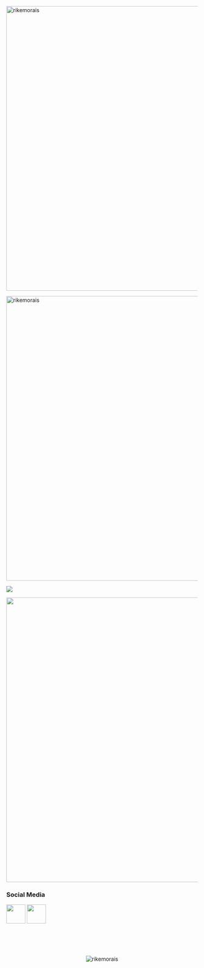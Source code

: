 <div>
  <p align="left"><img width="750" src="https://user-images.githubusercontent.com/42439687/179867237-0e90a1b8-c363-46b0-8202-bc1d7cd59e94.png" alt="rikemorais" /></p>
  <p align="left"><img width="750" src="https://github-readme-streak-stats.herokuapp.com?user=rikemorais&theme=dracula&date_format=M%20j%5B%2C%20Y%5D" alt="rikemorais" /></p>
  <p align="left"><img src="https://github-readme-stats.vercel.app/api/top-langs/?username=rikemorais&layout=compact&langs_count=10&theme=dracula&include_all_commits=true&hide_title=true&hide_border=true&border_radius=20&card_width=700&hide=html,css,scss,procfile" />
  <p align="left"><img width="750" src="https://activity-graph.herokuapp.com/graph?username=rikemorais&&theme=material-palenight&hide_title=true&line=#ff5555"/>
</div></p>

<div>
  <h3>Social Media</h3>
</div>  

<div>
  <a href="https://www.linkedin.com/in/rikemorais/" target="_blank"><img src="https://logospng.org/download/linkedin/logo-linkedin-icon-4096.png")
" target="_blank" height="50" width="50"></a>
  <a href="https://twitter.com/rikemorais/" target="_blank"><img src="https://th.bing.com/th/id/R.9a3a06f78cc0a8d79fce59e2de6da146?rik=nLAu3Z%2f0QUb%2fVw&riu=http%3a%2f%2ficons.iconarchive.com%2ficons%2fiynque%2fios7-style%2f1024%2fTwitter-icon.png&ehk=eD3Hc5yQAyP3AKPJoYHB8yeWKwKdaVAswR5kxmodex4%3d&risl=&pid=ImgRaw&r=0" target="_blank" height="50" width="50"></a>
</div>
    
<div>
  <br><br><br><br>
  <p align="center">
    <img src="https://komarev.com/ghpvc/?username=rikemorais&style=for-the-badge" alt="rikemorais" />
  </p>
</div>
